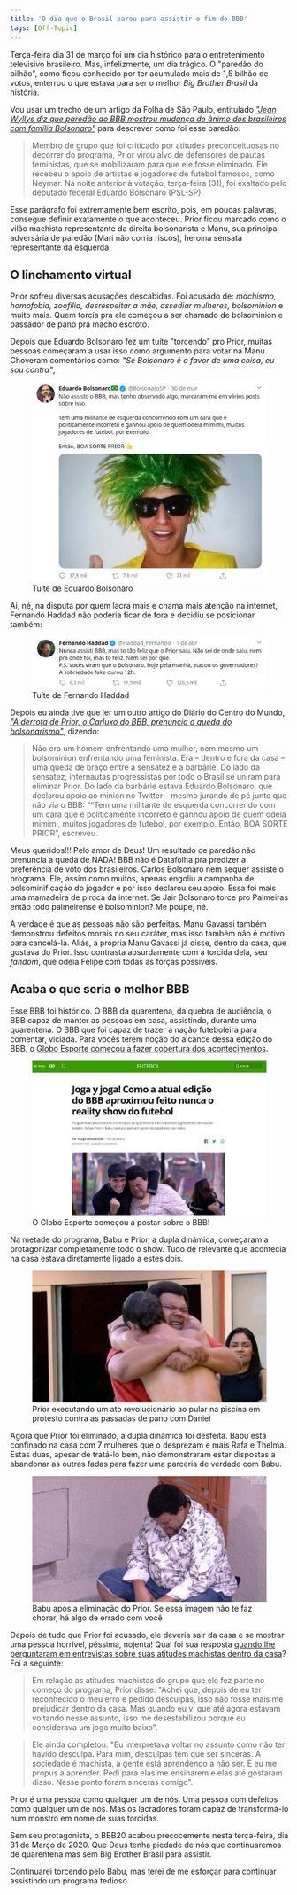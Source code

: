 ```yaml
---
title: 'O dia que o Brasil parou para assistir o fim do BBB'
tags: [Off-Topic]
---
```


Terça-feira dia 31 de março foi um dia histórico para o entretenimento televisivo brasileiro. Mas, infelizmente, um dia trágico. O "paredão do bilhão", como ficou conhecido por ter acumulado mais de 1,5 bilhão de votos, enterrou o que estava para ser o melhor *Big Brother Brasil* da história.

Vou usar um trecho de um artigo da Folha de São Paulo, entitulado [*"Jean Wyllys diz que paredão do BBB mostrou mudança de ânimo dos brasileiros com família Bolsonaro"*](https://www1.folha.uol.com.br/colunas/painel/2020/04/jean-wyllys-diz-que-paredao-do-bbb-mostrou-mudanca-de-animo-dos-brasileiros-com-familia-bolsonaro.shtml?utm_source=twitter&utm_medium=social&utm_campaign=twfolha) para descrever como foi esse paredão:

> Membro de grupo que foi criticado por atitudes preconceituosas no decorrer do programa, Prior virou alvo de defensores de pautas feministas, que se mobilizaram para que ele fosse eliminado. Ele recebeu o apoio de artistas e jogadores de futebol famosos, como Neymar. Na noite anterior à votação, terça-feira (31), foi exaltado pelo deputado federal Eduardo Bolsonaro (PSL-SP).

Esse parágrafo foi extremamente bem escrito, pois, em poucas palavras, consegue definir exatamente o que aconteceu. Prior ficou marcado como o vilão machista representante da direita bolsonarista e Manu, sua principal adversária de paredão (Mari não corria riscos), heroína sensata representante da esquerda.


## O linchamento virtual

Prior sofreu diversas acusações descabidas. Foi acusado de: *machismo, homofobia, zoofilia, desrespeitar a mãe, assediar mulheres, bolsominion* e muito mais. Quem torcia pra ele começou a ser chamado de bolsominion e passador de pano pra macho escroto.

Depois que Eduardo Bolsonaro fez um tuíte "torcendo" pro Prior, muitas pessoas começaram a usar isso como argumento para votar na Manu. Choveram comentários como: *"Se Bolsonaro é a favor de uma coisa, eu sou contra"*, 

<figure>
    <img src="/assets/2020/eduardo-prior.jpg">
    <figcaption>Tuíte de Eduardo Bolsonaro</figcaption>
</figure>

Aí, né, na disputa por quem lacra mais e chama mais atenção na internet, Fernando Haddad não poderia ficar de fora e decidiu se posicionar também: 

<figure>
    <img src="/assets/2020/haddad-prior.jpg">
    <figcaption>Tuíte de Fernando Haddad</figcaption>
</figure>

Depois eu ainda tive que ler um outro artigo do Diário do Centro do Mundo, [*"A derrota de Prior, o Carluxo do BBB, prenuncia a queda do bolsonarismo"*](https://www.diariodocentrodomundo.com.br/a-derrota-de-prior-o-carluxo-do-bbb-prenuncia-a-queda-do-bolsonarismo-por-nathali/), dizendo:

> Não era um homem enfrentando uma mulher, nem mesmo um bolsominion enfrentando uma feminista. Era – dentro e fora da casa – uma queda de braço entre a sensatez e a barbárie. Do lado da sensatez, internautas progressistas por todo o Brasil se uniram para eliminar Prior. Do lado da barbárie estava Eduardo Bolsonaro, que declarou apoio ao minion no Twitter – mesmo jurando de pé junto que não via o BBB: ““Tem uma militante de esquerda concorrendo com um cara que é politicamente incorreto e ganhou apoio de quem odeia mimimi, muitos jogadores de futebol, por exemplo. Então, BOA SORTE PRIOR”, escreveu.

Meus queridos!!! Pelo amor de Deus! Um resultado de paredão não prenuncia a queda de NADA! BBB não é Datafolha pra predizer a preferência de voto dos brasileiros. Carlos Bolsonaro nem sequer assiste o programa. Ele, assim como muitos, apenas engoliu a campanha de bolsominificação do jogador e por isso declarou seu apoio. Essa foi mais uma mamadeira de piroca da internet. Se Jair Bolsonaro torce pro Palmeiras então todo palmeirense é bolsominion? Me poupe, né.

A verdade é que as pessoas não são perfeitas. Manu Gavassi também demonstrou defeitos morais no seu caráter, mas isso também não é motivo para cancelá-la. Aliás, a própria Manu Gavassi já disse, dentro da casa, que gostava do Prior. Isso contrasta absurdamente com a torcida dela, seu *fandom*, que odeia Felipe com todas as forças possíveis. 

## Acaba o que seria o melhor BBB

Esse BBB foi histórico. O BBB da quarentena, da quebra de audiência, o BBB capaz de manter as pessoas em casa, assistindo, durante uma quarentena. O BBB que foi capaz de trazer a nação futeboleira para comentar, viciada. Para vocês terem noção do alcance dessa edição do BBB, o [Globo Esporte começou a fazer cobertura dos acontecimentos](https://globoesporte.globo.com/futebol/noticia/joga-y-joga-como-a-atual-edicao-do-bbb-aproximou-feito-nunca-o-reality-show-do-futebol.ghtml).

<figure>
    <img src="/assets/2020/ge-bbb20.jpg">
    <figcaption>O Globo Esporte começou a postar sobre o BBB!</figcaption>
</figure>

Na metade do programa, Babu e Prior, a dupla dinâmica, começaram a protagonizar completamente todo o show. Tudo de relevante que acontecia na casa estava diretamente ligado a estes dois.

<figure>
    <img src="/assets/2020/pribu.jpg">
    <figcaption>Prior executando um ato revolucionário ao pular na piscina em protesto contra as passadas de pano com Daniel</figcaption>
</figure>

Agora que Prior foi eliminado, a dupla dinâmica foi desfeita. Babu está confinado na casa com 7 mulheres que o desprezam e mais Rafa e Thelma. Estas duas, apesar de tratá-lo bem, não demonstraram estar dispostas a abandonar as outras fadas para fazer uma parceria de verdade com Babu.

<figure>
    <img src="/assets/2020/babu-chorando.jpeg">
    <figcaption>Babu após a eliminação do Prior. Se essa imagem não te faz chorar, há algo de errado com você</figcaption>
</figure>

Depois de tudo que Prior foi acusado, ele deveria sair da casa e se mostrar uma pessoa horrível, péssima, nojenta! Qual foi sua resposta [quando lhe perguntaram em entrevistas sobre suas atitudes machistas dentro da casa](https://tvefamosos.uol.com.br/noticias/redacao/2020/04/01/felipe-prior-diz-sociedade-e-machista-a-gente-esta-aprendendo-a-nao-ser.htm?utm_source=twitter&utm_medium=social-media&utm_content=geral&utm_campaign=bbb)? Foi a seguinte:

> Em relação as atitudes machistas do grupo que ele fez parte no começo do programa, Prior disse: "Achei que, depois de eu ter reconhecido o meu erro e pedido desculpas, isso não fosse mais me prejudicar dentro da casa. Mas quando eu vi que até agora estavam voltando nesse assunto, isso me desestabilizou porque eu considerava um jogo muito baixo". 

> Ele ainda completou: "Eu interpretava voltar no assunto como não ter havido desculpa. Para mim, desculpas têm que ser sinceras. A sociedade é machista, a gente está aprendendo a não ser. E eu me propus a aprender. Pedi para elas me ensinarem e elas até gostaram disso. Nesse ponto foram sinceras comigo".

Prior é uma pessoa como qualquer um de nós. Uma pessoa com defeitos como qualquer um de nós. Mas os lacradores foram capaz de transformá-lo num monstro em nome de suas torcidas.

Sem seu protagonista, o BBB20 acabou precocemente nesta terça-feira, dia 31 de Março de 2020. Que Deus tenha piedade de nós que continuaremos de quarentena mas sem Big Brother Brasil para assistir.

Continuarei torcendo pelo Babu, mas terei de me esforçar para continuar assistindo um programa tedioso.
